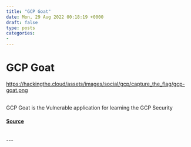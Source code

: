 ```yaml
---
title: "GCP Goat"
date: Mon, 29 Aug 2022 00:18:19 +0000
draft: false
type: posts
categories: 
- 
---
```

# GCP Goat
https://hackingthe.cloud/assets/images/social/gcp/capture_the_flag/gcp-goat.png
<br/>

<br/>
GCP Goat is the Vulnerable application for learning the GCP Security

#### [Source](https://hackingthe.cloud/gcp/capture_the_flag/gcp-goat/)

<br/>
---
